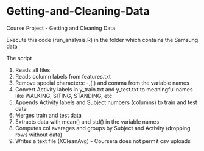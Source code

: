 Getting-and-Cleaning-Data
=========================

Course Project - Getting and Cleaning Data

Execute this code (run_analysis.R) in the folder which contains the Samsung data

The script

1. Reads all files
2. Reads column labels from features.txt
3. Remove special characters: -,(,) and comma from the variable names
4. Convert Activity labels in y_train.txt and y_test.txt to meaningful names like WALKING, SITING, STANDING, etc
5. Appends Activity labels and Subject numbers (columns) to train and test data
6. Merges train and test data
7. Extracts data with mean() and std() in the variable names
8. Computes col averages and groups by Subject and Activity (dropping rows without data)
9. Writes a text file (XCleanAvg) - Coursera does not permit csv uploads
